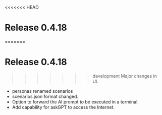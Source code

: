 <<<<<<< HEAD
# Release 0.4.18
=======
# Release 0.4.18
>>>>>>> development
Major changes in UI.
* personas renamed scenarios
* scenarios.json format changed.
* Option to forward the AI prompt to be executed in a terminal.
* Add capability for askGPT to access the Internet. 